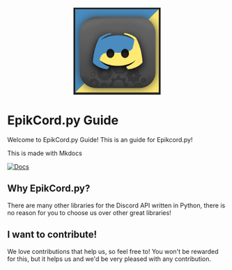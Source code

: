 <p align="center">
    <img alt="EpikCord logo" src="./docs/src/epikcord.png" width="200"> <!-- Yes I sourced this from DiscordGO because their design inspired me :D-->
</p>

# EpikCord.py Guide
Welcome to EpikCord.py Guide!
This is an guide for Epikcord.py!


This is made with Mkdocs

[![Docs](https://github.com/Jerrydotpy/EpikCordGuide/actions/workflows/docs.yml/badge.svg)](https://github.com/Jerrydotpy/EpikCordGuide/actions/workflows/docs.yml)

## Why EpikCord.py?
There are many other libraries for the Discord API written in Python, there is no reason for you to choose us over other great libraries!

## I want to contribute!
We love contributions that help us, so feel free to! You won't be rewarded for this, but it helps us and we'd be very pleased with any contribution.
